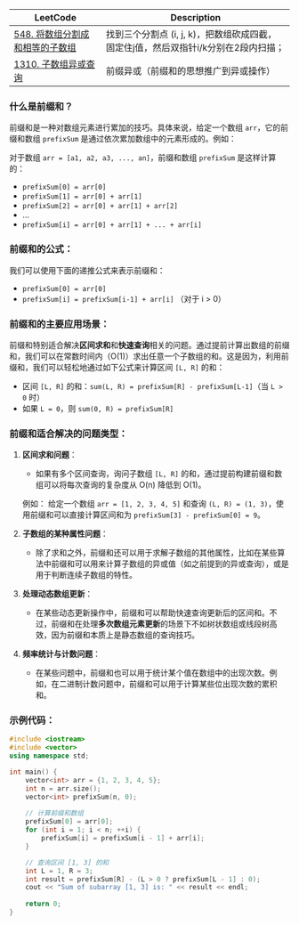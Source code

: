 |LeetCode|Description|
|-------------------------------------------------------------------------------------------------------------------------------------|------------------------------|
| [548. 将数组分割成和相等的子数组][github-leetcode-0548] |找到三个分割点 (i, j, k)，把数组砍成四截，固定住j值，然后双指针i/k分别在2段内扫描；|
|[1310. 子数组异或查询](https://github.com/bigwindlee/LeetCode/blob/master/1310.%20XOR%20Queries%20of%20a%20Subarray/1310_xorQueries.h) | 前缀异或（前缀和的思想推广到异或操作） |

### 什么是前缀和？

前缀和是一种对数组元素进行累加的技巧。具体来说，给定一个数组 `arr`，它的前缀和数组 `prefixSum` 是通过依次累加数组中的元素形成的。例如：

对于数组 `arr = [a1, a2, a3, ..., an]`，前缀和数组 `prefixSum` 是这样计算的：

- `prefixSum[0] = arr[0]`
- `prefixSum[1] = arr[0] + arr[1]`
- `prefixSum[2] = arr[0] + arr[1] + arr[2]`
- ...
- `prefixSum[i] = arr[0] + arr[1] + ... + arr[i]`

### 前缀和的公式：

我们可以使用下面的递推公式来表示前缀和：

- `prefixSum[0] = arr[0]`
- `prefixSum[i] = prefixSum[i-1] + arr[i]` （对于 i > 0）

### 前缀和的主要应用场景：

前缀和特别适合解决**区间求和**和**快速查询**相关的问题。通过提前计算出数组的前缀和，我们可以在常数时间内（O(1)）求出任意一个子数组的和。这是因为，利用前缀和，我们可以轻松地通过如下公式来计算区间 `[L, R]` 的和：

- 区间 `[L, R]` 的和：`sum(L, R) = prefixSum[R] - prefixSum[L-1]`（当 `L > 0` 时）
- 如果 `L = 0`，则 `sum(0, R) = prefixSum[R]`

### 前缀和适合解决的问题类型：

1. **区间求和问题**：
    - 如果有多个区间查询，询问子数组 `[L, R]` 的和，通过提前构建前缀和数组可以将每次查询的复杂度从 O(n) 降低到 O(1)。
    
    例如： 给定一个数组 `arr = [1, 2, 3, 4, 5]` 和查询 `(L, R) = (1, 3)`，使用前缀和可以直接计算区间和为 `prefixSum[3] - prefixSum[0] = 9`。

2. **子数组的某种属性问题**：
    - 除了求和之外，前缀和还可以用于求解子数组的其他属性，比如在某些算法中前缀和可以用来计算子数组的异或值（如之前提到的异或查询），或是用于判断连续子数组的特性。

3. **处理动态数组更新**：
    - 在某些动态更新操作中，前缀和可以帮助快速查询更新后的区间和。不过，前缀和在处理**多次数组元素更新**的场景下不如树状数组或线段树高效，因为前缀和本质上是静态数组的查询技巧。

4. **频率统计与计数问题**：
    - 在某些问题中，前缀和也可以用于统计某个值在数组中的出现次数。例如，在二进制计数问题中，前缀和可以用于计算某些位出现次数的累积和。

### 示例代码：
```cpp
#include <iostream>
#include <vector>
using namespace std;

int main() {
    vector<int> arr = {1, 2, 3, 4, 5};
    int n = arr.size();
    vector<int> prefixSum(n, 0);
    
    // 计算前缀和数组
    prefixSum[0] = arr[0];
    for (int i = 1; i < n; ++i) {
        prefixSum[i] = prefixSum[i - 1] + arr[i];
    }

    // 查询区间 [1, 3] 的和
    int L = 1, R = 3;
    int result = prefixSum[R] - (L > 0 ? prefixSum[L - 1] : 0);
    cout << "Sum of subarray [1, 3] is: " << result << endl;
    
    return 0;
}
```

[github-leetcode-0548]: ../../0548.%20Split%20Array%20with%20Equal%20Sum/0548_splitArray.h
